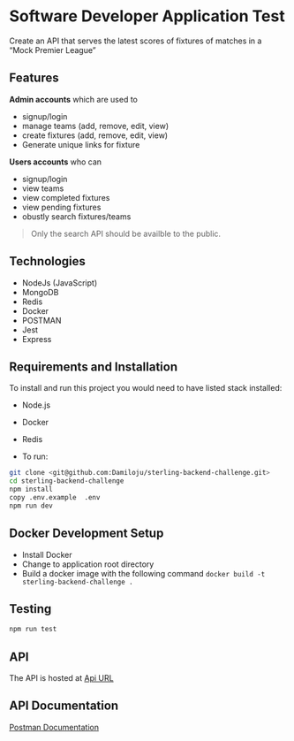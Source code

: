 # Software Developer Application Test

Create an API that serves the latest scores of fixtures of matches in a “Mock Premier League”

## Features

**Admin accounts** which are used to

- signup/login
- manage teams (add, remove, edit, view)
- create fixtures (add, remove, edit, view)
- Generate unique links for fixture

**Users accounts** who can

- signup/login
- view teams
- view completed fixtures
- view pending fixtures
- obustly search fixtures/teams

> Only the search API should be availble to the public.

## Technologies

- NodeJs (JavaScript)
- MongoDB
- Redis
- Docker
- POSTMAN
- Jest
- Express

## Requirements and Installation

To install and run this project you would need to have listed stack installed:

- Node.js
- Docker
- Redis

- To run:

```sh
git clone <git@github.com:Damiloju/sterling-backend-challenge.git>
cd sterling-backend-challenge
npm install
copy .env.example  .env
npm run dev
```

## Docker Development Setup

- Install Docker
- Change to application root directory
- Build a docker image with the following command `docker build -t sterling-backend-challenge .`
<!-- - Run `docker-compose up` -->

## Testing

```sh
npm run test
```

## API

The API is hosted at
[Api URL]()

## API Documentation

[Postman Documentation](https://documenter.getpostman.com/view/2028908/T17Q6Qgi?version=latest)
